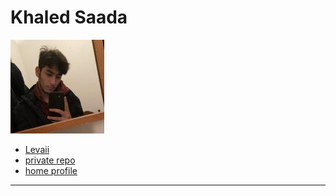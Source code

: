 # Khaled Saada

![Levaii avatar](../.avatars/Levaii.jpeg)

- [Levaii](https://github.com/Levaii)
- [private repo](https://github.com/lab-antwerp-1/Levaii)
- [home profile](https://github.com/lab-antwerp-1/home#Levaii)

---
